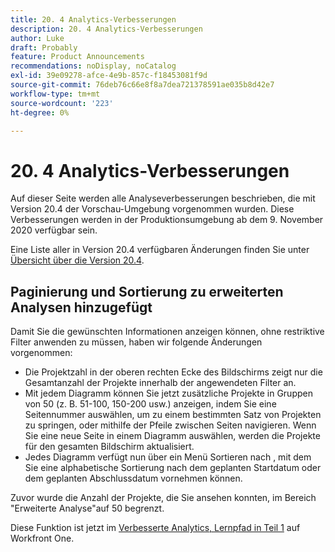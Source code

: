 ```yaml
---
title: 20. 4 Analytics-Verbesserungen
description: 20. 4 Analytics-Verbesserungen
author: Luke
draft: Probably
feature: Product Announcements
recommendations: noDisplay, noCatalog
exl-id: 39e09278-afce-4e9b-857c-f18453081f9d
source-git-commit: 76deb76c66e8f8a7dea721378591ae035b8d42e7
workflow-type: tm+mt
source-wordcount: '223'
ht-degree: 0%

---
```


# 20. 4 Analytics-Verbesserungen

Auf dieser Seite werden alle Analyseverbesserungen beschrieben, die mit Version 20.4 der Vorschau-Umgebung vorgenommen wurden. Diese Verbesserungen werden in der Produktionsumgebung ab dem 9. November 2020 verfügbar sein.

Eine Liste aller in Version 20.4 verfügbaren Änderungen finden Sie unter [Übersicht über die Version 20.4](../../../product-announcements/product-releases/20.4-release-activity/20-4-release-overview.md).

## Paginierung und Sortierung zu erweiterten Analysen hinzugefügt

Damit Sie die gewünschten Informationen anzeigen können, ohne restriktive Filter anwenden zu müssen, haben wir folgende Änderungen vorgenommen:

* Die Projektzahl in der oberen rechten Ecke des Bildschirms zeigt nur die Gesamtanzahl der Projekte innerhalb der angewendeten Filter an.
* Mit jedem Diagramm können Sie jetzt zusätzliche Projekte in Gruppen von 50 (z. B. 51-100, 150-200 usw.) anzeigen, indem Sie eine Seitennummer auswählen, um zu einem bestimmten Satz von Projekten zu springen, oder mithilfe der Pfeile zwischen Seiten navigieren. Wenn Sie eine neue Seite in einem Diagramm auswählen, werden die Projekte für den gesamten Bildschirm aktualisiert.
* Jedes Diagramm verfügt nun über ein Menü Sortieren nach , mit dem Sie eine alphabetische Sortierung nach dem geplanten Startdatum oder dem geplanten Abschlussdatum vornehmen können.

Zuvor wurde die Anzahl der Projekte, die Sie ansehen konnten, im Bereich &quot;Erweiterte Analyse&quot;auf 50 begrenzt.

Diese Funktion ist jetzt im [Verbesserte Analytics, Lernpfad in Teil 1](https://one.workfront.com/s/learningpath2/enhanced-analytics-part-1-overview-20Y0z000000bmgOEAQ) auf Workfront One.
